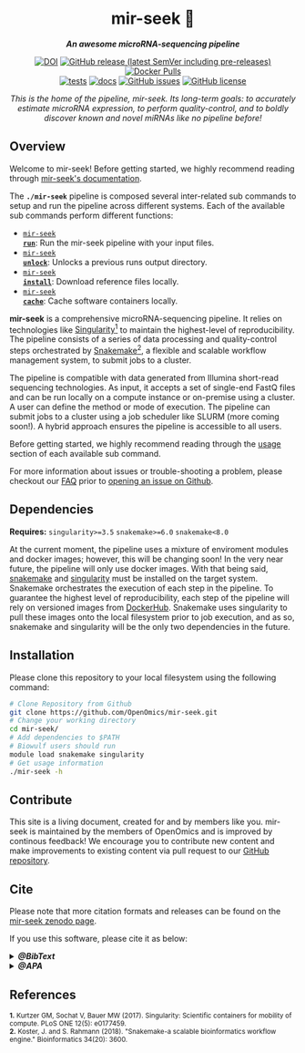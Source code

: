 <div align="center">
   
  <h1>mir-seek 🔬</h1>
  
  **_An awesome microRNA-sequencing pipeline_**

  [![DOI](https://zenodo.org/badge/DOI/10.5281/zenodo.13834237.svg)](https://doi.org/10.5281/zenodo.13834237) [![GitHub release (latest SemVer including pre-releases)](https://img.shields.io/github/v/release/OpenOmics/mir-seek?color=blue&include_prereleases)](https://github.com/OpenOmics/mir-seek/releases) [![Docker Pulls](https://img.shields.io/docker/pulls/skchronicles/mir-seek)](https://hub.docker.com/repository/docker/skchronicles/mir-seek)<br>[![tests](https://github.com/OpenOmics/mir-seek/workflows/tests/badge.svg)](https://github.com/OpenOmics/mir-seek/actions/workflows/main.yaml) [![docs](https://github.com/OpenOmics/mir-seek/workflows/docs/badge.svg)](https://github.com/OpenOmics/mir-seek/actions/workflows/docs.yml) [![GitHub issues](https://img.shields.io/github/issues/OpenOmics/mir-seek?color=brightgreen)](https://github.com/OpenOmics/mir-seek/issues)  [![GitHub license](https://img.shields.io/github/license/OpenOmics/mir-seek)](https://github.com/OpenOmics/mir-seek/blob/main/LICENSE) 
  
  <i>
    This is the home of the pipeline, mir-seek. Its long-term goals: to accurately estimate microRNA expression, to perform quality-control, and to boldly discover known and novel miRNAs like no pipeline before!
  </i>
</div>

## Overview
Welcome to mir-seek! Before getting started, we highly recommend reading through [mir-seek's documentation](https://openomics.github.io/mir-seek/).

The **`./mir-seek`** pipeline is composed several inter-related sub commands to setup and run the pipeline across different systems. Each of the available sub commands perform different functions: 

 * [<code>mir-seek <b>run</b></code>](https://openomics.github.io/mir-seek/usage/run/): Run the mir-seek pipeline with your input files.
 * [<code>mir-seek <b>unlock</b></code>](https://openomics.github.io/mir-seek/usage/unlock/): Unlocks a previous runs output directory.
 * [<code>mir-seek <b>install</b></code>](https://openomics.github.io/mir-seek/usage/install/): Download reference files locally.
 * [<code>mir-seek <b>cache</b></code>](https://openomics.github.io/mir-seek/usage/cache/): Cache software containers locally.

**mir-seek** is a comprehensive microRNA-sequencing pipeline. It relies on technologies like [Singularity<sup>1</sup>](https://singularity.lbl.gov/) to maintain the highest-level of reproducibility. The pipeline consists of a series of data processing and quality-control steps orchestrated by [Snakemake<sup>2</sup>](https://snakemake.readthedocs.io/en/stable/), a flexible and scalable workflow management system, to submit jobs to a cluster.

The pipeline is compatible with data generated from Illumina short-read sequencing technologies. As input, it accepts a set of single-end FastQ files and can be run locally on a compute instance or on-premise using a cluster. A user can define the method or mode of execution. The pipeline can submit jobs to a cluster using a job scheduler like SLURM (more coming soon!). A hybrid approach ensures the pipeline is accessible to all users.

Before getting started, we highly recommend reading through the [usage](https://openomics.github.io/mir-seek/usage/run/) section of each available sub command.

For more information about issues or trouble-shooting a problem, please checkout our [FAQ](https://openomics.github.io/mir-seek/faq/questions/) prior to [opening an issue on Github](https://github.com/OpenOmics/mir-seek/issues).

## Dependencies

**Requires:** `singularity>=3.5`  `snakemake>=6.0`  `snakemake<8.0`  

At the current moment, the pipeline uses a mixture of enviroment modules and docker images; however, this will be changing soon! In the very near future, the pipeline will only use docker images. With that being said, [snakemake](https://snakemake.readthedocs.io/en/stable/getting_started/installation.html) and [singularity](https://singularity.lbl.gov/all-releases) must be installed on the target system. Snakemake orchestrates the execution of each step in the pipeline. To guarantee the highest level of reproducibility, each step of the pipeline will rely on versioned images from [DockerHub](https://hub.docker.com/orgs/nciccbr/repositories). Snakemake uses singularity to pull these images onto the local filesystem prior to job execution, and as so, snakemake and singularity will be the only two dependencies in the future.

## Installation

Please clone this repository to your local filesystem using the following command:
```bash
# Clone Repository from Github
git clone https://github.com/OpenOmics/mir-seek.git
# Change your working directory
cd mir-seek/
# Add dependencies to $PATH
# Biowulf users should run
module load snakemake singularity
# Get usage information
./mir-seek -h
```

## Contribute 

This site is a living document, created for and by members like you. mir-seek is maintained by the members of OpenOmics and is improved by continous feedback! We encourage you to contribute new content and make improvements to existing content via pull request to our [GitHub repository](https://github.com/OpenOmics/mir-seek).

## Cite

Please note that more citation formats and releases can be found on the [mir-seek zenodo page](https://doi.org/10.5281/zenodo.13834237).

If you use this software, please cite it as below:  

<details>
  <summary><b><i>@BibText</i></b></summary>
 
```text
@software{Kuhn_OpenOmics_mir-seek_2024,
  author       = {Skyler, Kuhn and
                  Gary, Zhang},
  title        = {OpenOmics/mir-seek: v0.3.0},
  month        = sep,
  year         = 2024,
  publisher    = {Zenodo},
  version      = {v0.3.0},
  doi          = {10.5281/zenodo.13834238},
  url          = {https://doi.org/10.5281/zenodo.13834238}
}
```

</details>

<details>
  <summary><b><i>@APA</i></b></summary>

```text
Skyler, K., & Gary, Z. (2024). OpenOmics/mir-seek: v0.3.0 (v0.3.0). Zenodo. https://doi.org/10.5281/zenodo.13834238
```

</details>


## References

<sup>**1.**  Kurtzer GM, Sochat V, Bauer MW (2017). Singularity: Scientific containers for mobility of compute. PLoS ONE 12(5): e0177459.</sup>  
<sup>**2.**  Koster, J. and S. Rahmann (2018). "Snakemake-a scalable bioinformatics workflow engine." Bioinformatics 34(20): 3600.</sup>  
